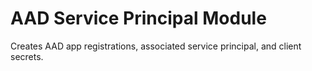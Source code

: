 # AAD Service Principal Module

Creates AAD app registrations, associated service principal, and client secrets.


